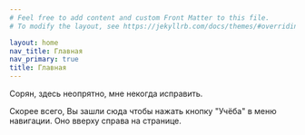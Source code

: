 ```yaml
---
# Feel free to add content and custom Front Matter to this file.
# To modify the layout, see https://jekyllrb.com/docs/themes/#overriding-theme-defaults

layout: home
nav_title: Главная
nav_primary: true
title: Главная
---
```


Сорян, здесь неопрятно, мне некогда исправить.

Скорее всего, Вы зашли сюда чтобы нажать кнопку "Учёба" в меню навигации. Оно вверху справа на странице.
